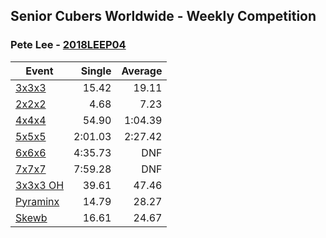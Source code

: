 ## Senior Cubers Worldwide - Weekly Competition
### Pete Lee - [2018LEEP04](https://www.worldcubeassociation.org/persons/2018LEEP04)

| Event | Single | Average |
| -- | --: | --: |
| [3x3x3](pete_lee/333.md) | 15.42 | 19.11 |
| [2x2x2](pete_lee/222.md) | 4.68 | 7.23 |
| [4x4x4](pete_lee/444.md) | 54.90 | 1:04.39 |
| [5x5x5](pete_lee/555.md) | 2:01.03 | 2:27.42 |
| [6x6x6](pete_lee/666.md) | 4:35.73 | DNF |
| [7x7x7](pete_lee/777.md) | 7:59.28 | DNF |
| [3x3x3 OH](pete_lee/333oh.md) | 39.61 | 47.46 |
| [Pyraminx](pete_lee/pyram.md) | 14.79 | 28.27 |
| [Skewb](pete_lee/skewb.md) | 16.61 | 24.67 |

<!-- Global site tag (gtag.js) - Google Analytics -->
<script async src="https://www.googletagmanager.com/gtag/js?id=UA-86348435-3"></script>
<script>window.dataLayer = window.dataLayer || []; function gtag() {dataLayer.push(arguments);} gtag('js', new Date()); gtag('config', 'UA-86348435-3');</script>
